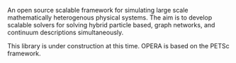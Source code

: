 An open source scalable framework for simulating large scale mathematically heterogenous physical systems. The aim is to develop scalable solvers for solving hybrid particle based, graph networks, and continuum descriptions simultaneously.

This library is under construction at this time. OPERA is based on the PETSc framework.
